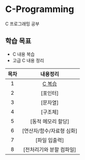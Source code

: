 # C-Programming
C 프로그래밍 공부

## 학습 목표
- C 내용 복습
- 고급 C 내용 정리

| 목차 | 내용정리 |
|:---:|:---:|
| 1 |  [C 복습](https://github.com/kyeong-hyeok/Study/tree/main/C/C%20%EB%B3%B5%EC%8A%B5) |
| 2 | [포인터] |
| 3 | [문자열] |
| 4 | [구조체] |
| 5 | [동적 메모리 할당] |
| 6 | [연산자/함수/자료형 심화] |
| 7 | [파일 입출력] |
| 8 | [전처리기와 분할 컴파일] |
